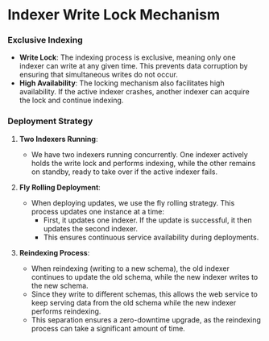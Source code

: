 # Indexer Write Lock Mechanism

### Exclusive Indexing

- **Write Lock**: The indexing process is exclusive, meaning only one indexer can write at any given time. This prevents data corruption by ensuring that simultaneous writes do not occur.
- **High Availability**: The locking mechanism also facilitates high availability. If the active indexer crashes, another indexer can acquire the lock and continue indexing.

### Deployment Strategy

1. **Two Indexers Running**:
   - We have two indexers running concurrently. One indexer actively holds the write lock and performs indexing, while the other remains on standby, ready to take over if the active indexer fails.

2. **Fly Rolling Deployment**:
   - When deploying updates, we use the fly rolling strategy. This process updates one instance at a time:
     - First, it updates one indexer. If the update is successful, it then updates the second indexer.
     - This ensures continuous service availability during deployments.

3. **Reindexing Process**:
   - When reindexing (writing to a new schema), the old indexer continues to update the old schema, while the new indexer writes to the new schema.
   - Since they write to different schemas, this allows the web service to keep serving data from the old schema while the new indexer performs reindexing.
   - This separation ensures a zero-downtime upgrade, as the reindexing process can take a significant amount of time.
